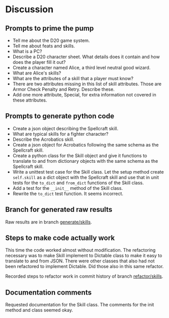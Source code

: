 # Discussion

## Prompts to prime the pump

- Tell me about the D20 game system.
- Tell me about feats and skills.
- What is a PC?
- Describe a D20 character sheet. What details does it contain and how does the player fill it out?
- Create a character named Alice, a third level neutral good wizard.
- What are Alice's skills?
- What are the attributes of a skill that a player must know?
- There are two attributes missing in this list of skill attributes. Those are Armor Check Penalty and Retry. Describe these.
- Add one more attribute, Special, for extra information not covered in these attributes.

## Prompts to generate python code

- Create a json object describing the Spellcraft skill.
- What are typical skills for a fighter character?
- Describe the Acrobatics skill.
- Create a json object for Acrobatics following the same schema as the Spellcraft skill.
- Create a python class for the Skill object and give it functions to translate to and from dictionary objects with the same schema as the Spellcraft skill.
- Write a unittest test case for the Skill class. Let the setup method create `self.skill` as a dict object with the Spellcraft skill and use that in unit tests for the `to_dict` and `from_dict` functions of the Skill class.
- Add a test for the `__init__` method of the Skill class.
- Rewrite the `to_dict` test function. It seems incorrect.


## Branch for generated raw results

Raw results are in branch [generate/skills](https://github.com/newexo/d20-ai/tree/generate/skills).

## Steps to make code actually work

This time the code worked almost without modification. The refactoring necessary was to make Skill implement to 
Dictable class to make it easy to translate to and from JSON. There were other classes that also had not been refactored 
to implement Dictable. Did those also in this same refactor. 

Recorded steps to refactor work in commit history of branch [refactor/skills](https://github.com/newexo/d20-ai/tree/refactor/skills).


## Documentation comments

Requested documentation for the Skill class. The comments for the init method and class seemed okay.
